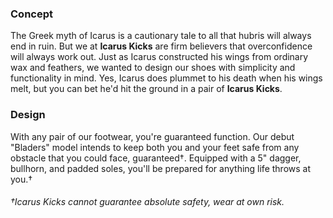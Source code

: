 ### Concept

The Greek myth of Icarus is a cautionary tale to all that hubris will always end in ruin. But we at **Icarus Kicks** are firm believers that overconfidence will always work out. Just as Icarus constructed his wings from ordinary wax and feathers, we wanted to design our shoes with simplicity and functionality in mind. Yes, Icarus does plummet to his death when his wings melt, but you can bet he'd hit the ground in a pair of **Icarus Kicks**.

### Design

With any pair of our footwear, you're guaranteed function. Our debut "Bladers" model intends to keep both you and your feet safe from any obstacle that you could face, guaranteed†. Equipped with a 5" dagger, bullhorn, and padded soles, you'll be prepared for anything life throws at you.† 










###### †Icarus Kicks cannot guarantee absolute safety, wear at own risk.
